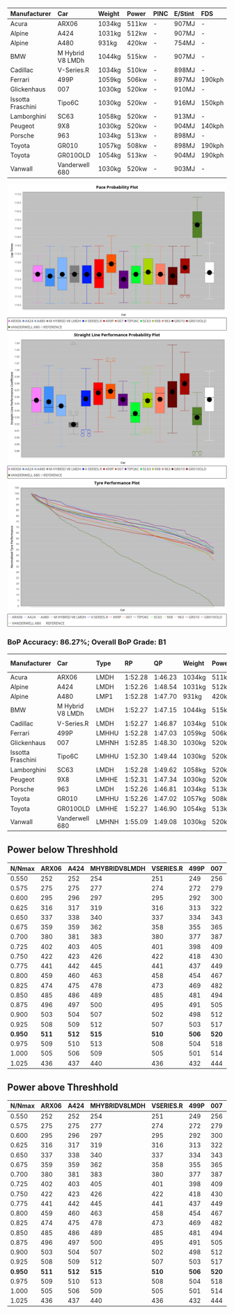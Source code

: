 |Manufacturer|Car|Weight|Power|PINC|E/Stint|FDS|
|:-|:-|:-|:-|:-|:-|:-|
|Acura|ARX06|1034kg|511kw|-|907MJ|-|
|Alpine|A424|1031kg|512kw|-|907MJ|-|
|Alpine|A480|931kg|420kw|-|754MJ|-|
|BMW|M Hybrid V8 LMDh|1044kg|515kw|-|907MJ|-|
|Cadillac|V-Series.R|1034kg|510kw|-|898MJ|-|
|Ferrari|499P|1059kg|506kw|-|897MJ|190kph|
|Glickenhaus|007|1030kg|520kw|-|910MJ|-|
|Issotta Fraschini|Tipo6C|1030kg|520kw|-|916MJ|150kph|
|Lamborghini|SC63|1058kg|520kw|-|913MJ|-|
|Peugeot|9X8|1030kg|520kw|-|904MJ|140kph|
|Porsche|963|1034kg|513kw|-|898MJ|-|
|Toyota|GR010|1057kg|508kw|-|898MJ|190kph|
|Toyota|GR010OLD|1054kg|513kw|-|904MJ|190kph|
|Vanwall|Vanderwell 680|1030kg|520kw|-|903MJ|-|

![PACECHART](./IMG/AUTO.png)
![STRAIGHTLINEPERFORMANCECHART](./IMG/AUTO_sp.png)
![TYREPERFORMANCECHART](./IMG/AUTO_tw.png)

### BoP Accuracy: 86.27%; Overall BoP Grade: B1
|Manufacturer|Car|Type|RP|QP|Weight|Power¹|Threshhold|PINC|Power²|E/Stint|AVG Vmax|FDS|RDLC|L/Stint|BOP-Grade|ModelAccuracy|ModelPoints|Match%|
|:-|:-|:-|:-|:-|:-|:-|:-|:-|:-|:-|:-|:-|:-|:-|:-|:-|:-|:-|
|Acura|ARX06|LMDH|1:52.28|1:46.23|1034kg|511kw|0.0kph|-|511kw|907MJ|280.64kph|-|1.03|34|-C1|100.00%|995|77.38%|
|Alpine|A424|LMDH|1:52.26|1:48.54|1031kg|512kw|0.0kph|-|512kw|907MJ|280.48kph|-|1.03|34|~A1|81.15%|521|99.57%|
|Alpine|A480|LMP1|1:52.28|1:47.70|931kg|420kw|0.0kph|-|420kw|754MJ|277.31kph|-|0.99|32|~A1|67.92%|957|100.00%|
|BMW|M Hybrid V8 LMDh|LMDH|1:52.27|1:47.15|1044kg|515kw|0.0kph|-|515kw|907MJ|276.30kph|-|1.03|34|-A2|98.60%|1690|90.11%|
|Cadillac|V-Series.R|LMDH|1:52.27|1:46.87|1034kg|510kw|0.0kph|-|510kw|898MJ|280.44kph|-|1.03|34|-A2|91.10%|1770|94.43%|
|Ferrari|499P|LMHHU|1:52.28|1:47.03|1059kg|506kw|0.0kph|-|506kw|897MJ|281.07kph|190kph|1.03|35|~A1|84.26%|2292|98.60%|
|Glickenhaus|007|LMHNH|1:52.85|1:48.30|1030kg|520kw|0.0kph|-|520kw|910MJ|283.35kph|-|0.96|34|~A1|94.63%|1605|97.04%|
|Issotta Fraschini|Tipo6C|LMHHU|1:52.30|1:49.44|1030kg|520kw|0.0kph|-|520kw|916MJ|281.55kph|150kph|1.08|34|+B1|66.67%|96|86.43%|
|Lamborghini|SC63|LMDH|1:52.28|1:49.62|1058kg|520kw|0.0kph|-|520kw|913MJ|277.56kph|-|1.03|34|+B1|96.77%|419|88.31%|
|Peugeot|9X8|LMHHE|1:52.31|1:47.34|1030kg|520kw|0.0kph|-|520kw|904MJ|280.57kph|140kph|1.03|34|~A1|83.63%|2468|100.00%|
|Porsche|963|LMDH|1:52.26|1:46.81|1034kg|513kw|0.0kph|-|513kw|898MJ|281.00kph|-|1.03|34|-A2|93.14%|5746|93.17%|
|Toyota|GR010|LMHHU|1:52.26|1:47.02|1057kg|508kw|0.0kph|-|508kw|898MJ|281.48kph|190kph|1.03|35|~A1|87.37%|3154|95.93%|
|Toyota|GR010OLD|LMHHE|1:52.27|1:46.90|1054kg|513kw|0.0kph|-|513kw|904MJ|283.69kph|190kph|1.03|34|~A1|89.81%|1393|95.01%|
|Vanwall|Vanderwell 680|LMHNH|1:55.09|1:49.08|1030kg|520kw|0.0kph|-|520kw|903MJ|276.96kph|-|1.01|34|+Ω2|90.28%|604|-8.16%|

## Power below Threshhold
|N/Nmax|ARX06|A424|MHYBRIDV8LMDH|VSERIES.R|499P|007|TIPO6C|SC63|9X8|963|GR010|GR010OLD|VANDERWELL680|​|RPM|A480|
|:-|:-|:-|:-|:-|:-|:-|:-|:-|:-|:-|:-|:-|:-|:-|:-|:-|
|0.550|252|252|254|251|249|256|256|256|256|253|250|253|256|​|--|-|
|0.575|275|275|277|274|272|279|279|279|279|276|273|276|279|​|--|-|
|0.600|295|296|297|295|292|300|300|300|300|296|293|296|300|​|--|-|
|0.625|316|317|319|316|313|322|322|322|322|317|314|317|322|​|--|-|
|0.650|337|338|340|337|334|343|343|343|343|338|335|338|343|​|--|-|
|0.675|359|359|362|358|355|365|365|365|365|360|357|360|365|​|--|-|
|0.700|380|381|383|380|377|387|387|387|387|382|378|382|387|​|--|-|
|0.725|402|403|405|401|398|409|409|409|409|403|399|403|409|​|--|-|
|0.750|422|423|426|422|418|430|430|430|430|424|420|424|430|​|--|-|
|0.775|441|442|445|441|437|449|449|449|449|443|439|443|449|​|5000|247|
|0.800|459|460|463|458|454|467|467|467|467|461|456|461|467|​|5500|291|
|0.825|474|475|478|473|469|482|482|482|482|476|471|476|482|​|6000|325|
|0.850|485|486|489|485|481|494|494|494|494|487|483|487|494|​|6500|368|
|0.875|496|497|500|495|491|505|505|505|505|498|493|498|505|​|7000|410|
|0.900|503|504|507|502|498|512|512|512|512|505|500|505|512|​|7500|421|
|0.925|508|509|512|507|503|517|517|517|517|510|505|510|517|​|8000|417|
|**0.950**|**511**|**512**|**515**|**510**|**506**|**520**|**520**|**520**|**520**|**513**|**508**|**513**|**520**|**​**|**8500**|**420**|
|0.975|509|510|513|508|504|518|518|518|518|511|506|511|518|​|9000|210|
|1.000|505|506|509|505|501|514|514|514|514|507|503|507|514|​|--|-|
|1.025|436|437|440|436|432|444|444|444|444|438|434|438|444|​|--|-|

## Power above Threshhold
|N/Nmax|ARX06|A424|MHYBRIDV8LMDH|VSERIES.R|499P|007|TIPO6C|SC63|9X8|963|GR010|GR010OLD|VANDERWELL680|​|RPM|A480|
|:-|:-|:-|:-|:-|:-|:-|:-|:-|:-|:-|:-|:-|:-|:-|:-|:-|
|0.550|252|252|254|251|249|256|256|256|256|253|250|253|256|​|--|-|
|0.575|275|275|277|274|272|279|279|279|279|276|273|276|279|​|--|-|
|0.600|295|296|297|295|292|300|300|300|300|296|293|296|300|​|--|-|
|0.625|316|317|319|316|313|322|322|322|322|317|314|317|322|​|--|-|
|0.650|337|338|340|337|334|343|343|343|343|338|335|338|343|​|--|-|
|0.675|359|359|362|358|355|365|365|365|365|360|357|360|365|​|--|-|
|0.700|380|381|383|380|377|387|387|387|387|382|378|382|387|​|--|-|
|0.725|402|403|405|401|398|409|409|409|409|403|399|403|409|​|--|-|
|0.750|422|423|426|422|418|430|430|430|430|424|420|424|430|​|--|-|
|0.775|441|442|445|441|437|449|449|449|449|443|439|443|449|​|5000|247|
|0.800|459|460|463|458|454|467|467|467|467|461|456|461|467|​|5500|291|
|0.825|474|475|478|473|469|482|482|482|482|476|471|476|482|​|6000|325|
|0.850|485|486|489|485|481|494|494|494|494|487|483|487|494|​|6500|368|
|0.875|496|497|500|495|491|505|505|505|505|498|493|498|505|​|7000|410|
|0.900|503|504|507|502|498|512|512|512|512|505|500|505|512|​|7500|421|
|0.925|508|509|512|507|503|517|517|517|517|510|505|510|517|​|8000|417|
|**0.950**|**511**|**512**|**515**|**510**|**506**|**520**|**520**|**520**|**520**|**513**|**508**|**513**|**520**|**​**|**8500**|**420**|
|0.975|509|510|513|508|504|518|518|518|518|511|506|511|518|​|9000|210|
|1.000|505|506|509|505|501|514|514|514|514|507|503|507|514|​|--|-|
|1.025|436|437|440|436|432|444|444|444|444|438|434|438|444|​|--|-|

